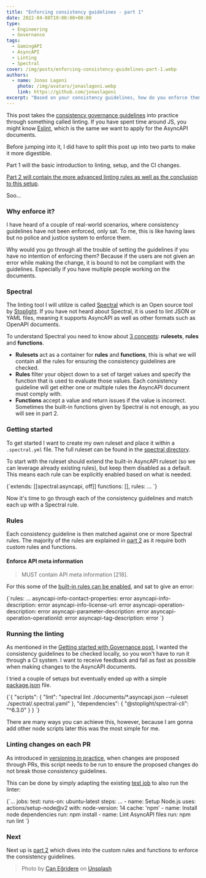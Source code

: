 ```yaml
---
title: "Enforcing consistency guidelines - part 1"
date: 2022-04-08T19:00:00+00:00
type: 
  - Engineering
  - Governance
tags:
  - GamingAPI
  - AsyncAPI
  - Linting
  - Spectral
cover: /img/posts/enforcing-consistency-guidelines-part-1.webp
authors:
  - name: Jonas Lagoni
    photo: /img/avatars/jonaslagoni.webp
    link: https://github.com/jonaslagoni
excerpt: "Based on your consistency guidelines, how do you enforce them? This can easily be done through Spectral."
---
```


This post takes the [consistency governance guidelines](/posts/getting-started-with-governance#consistency) into practice through something called linting. If you have spent time around JS, you might know [Eslint](https://eslint.org/), which is the same we want to apply for the AsyncAPI documents.

Before jumping into it, I did have to split this post up into two parts to make it more digestible. 

Part 1 will the basic introduction to linting, setup, and the CI changes.

[Part 2 will contain the more advanced linting rules as well as the conclusion to this setup](/posts/enforcing-consistency-guidelines-part-2).

Soo...

### Why enforce it?
I have heard of a couple of real-world scenarios, where consistency guidelines have not been enforced, only sat. To me, this is like having laws but no police and justice system to enforce them.

Why would you go through all the trouble of setting the guidelines if you have no intention of enforcing them? Because if the users are not given an error while making the change, it is bound to not be compliant with the guidelines. Especially if you have multiple people working on the documents.

### Spectral
The linting tool I will utilize is called [Spectral](https://meta.stoplight.io/docs/spectral) which is an Open source tool by [Stoplight](https://stoplight.io/open-source/spectral/). If you have not heard about Spectral, it is used to lint JSON or YAML files, meaning it supports AsyncAPI as well as other formats such as OpenAPI documents.

To understand Spectral you need to know about [3 concepts](https://meta.stoplight.io/docs/spectral/ZG9jOjYyMDc0Mg-concepts): **rulesets**, **rules** and **functions**.

- **Rulesets** act as a container for **rules** and **functions**, this is what we will contain all the rules for ensuring the consistency guidelines are checked.
- **Rules** filter your object down to a set of target values and specify the function that is used to evaluate those values. Each consistency guideline will get either one or multiple rules the AsyncAPI document must comply with.
- **Functions** accept a value and return issues if the value is incorrect. Sometimes the built-in functions given by Spectral is not enough, as you will see in part 2.

### Getting started
To get started I want to create my own ruleset and place it within a `.spectral.yml` file. The full ruleset can be found in the [spectral directory](https://github.com/GamingAPI/definitions/tree/main/spectral).

To start with the ruleset should extend the built-in AsyncAPI ruleset (so we can leverage already existing rules), but keep them disabled as a default. This means each rule can be explicitly enabled based on what is needed. 

<CodeBlock language="yaml">
{`extends: [[spectral:asyncapi, off]]
functions: [],
rules: 
  ...
`}</CodeBlock>

Now it's time to go through each of the consistency guidelines and match each up with a Spectral rule.

### Rules
Each consistency guideline is then matched against one or more Spectral rules. The majority of the rules are explained in [part 2](/posts/enforcing-consistency-guidelines-part-2) as it require both custom rules and functions.

#### Enforce API meta information
> MUST contain API meta information [218].

For this some of the [built-in rules can be enabled](https://meta.stoplight.io/docs/spectral/ZG9jOjUzNDg-async-api-rules), and sat to give an error:

<CodeBlock language="yaml">
{`rules: 
  ...
  asyncapi-info-contact-properties: error
  asyncapi-info-description: error
  asyncapi-info-license-url: error
  asyncapi-operation-description: error
  asyncapi-parameter-description: error
  asyncapi-operation-operationId: error
  asyncapi-tag-description: error
`}</CodeBlock>


### Running the linting
As mentioned in the [Getting started with Governance post](/posts/getting-started-with-governance), I wanted the consistency guidelines to be checked locally, so you won't have to run it through a CI system. I want to receive feedback and fail as fast as possible when making changes to the AsyncAPI documents.

I tried a couple of setups but eventually ended up with a simple [package.json](https://github.com/GamingAPI/definitions/blob/main/package.json) file.

<CodeBlock language="json">
{`{
  "scripts": {
    "lint": "spectral lint ./documents/*.asyncapi.json --ruleset ./spectral/.spectral.yaml"
  },
  "dependencies": {
    "@stoplight/spectral-cli": "^6.3.0"
  }
}
`}</CodeBlock>

There are many ways you can achieve this, however, because I am gonna add other node scripts later this was the most simple for me.

### Linting changes on each PR
As introduced in [versioning in practice](/posts/versioning-in-practice), when changes are proposed through PRs, this script needs to be run to ensure the proposed changes do not break those consistency guidelines.

This can be done by simply adapting the existing [test job](https://github.com/GamingAPI/definitions/blob/main/.github/workflows/test-pr.yml) to also run the linter:

<CodeBlock language="yaml">
{`...
jobs:
  test:
    runs-on: ubuntu-latest
    steps:
      ...
      - name: Setup Node.js
        uses: actions/setup-node@v2
        with:
          node-version: 14
          cache: 'npm'
      - name: Install node dependencies
        run: npm install
      - name: Lint AsyncAPI files
        run: npm run lint
`}</CodeBlock>

### Next

Next up is [part 2](/posts/enforcing-consistency-guidelines-part-2) which dives into the custom rules and functions to enforce the consistency guidelines. 

> Photo by <a href="https://unsplash.com/@canegridere?utm_source=unsplash&utm_medium=referral&utm_content=creditCopyText">Can Eğridere</a> on <a href="https://unsplash.com/s/photos/building-blocks?utm_source=unsplash&utm_medium=referral&utm_content=creditCopyText">Unsplash</a>
